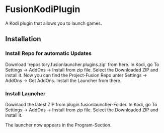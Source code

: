 # FusionKodiPlugin
A Kodi plugin that allows you to launch games.

## Installation
### Install Repo for automatic Updates
Download 'repository.fusionlauncher.plugins.zip' from here. In Kodi, go To Settings -> AddOns -> Install from zip file.
Select the Downloaded ZIP and install it. Now you can find the Project-Fusion Repo unter Settings -> AddOns -> Get AddOns.
Install the Launcher from there.
### Install Launcher
Downlaod the latest ZIP from plugin.fusionlauncher-Folder. In Kodi, go To Settings -> AddOns -> Install from zip file.
Select the Downloaded ZIP and install it. 

The launcher now appears in the Program-Section.
